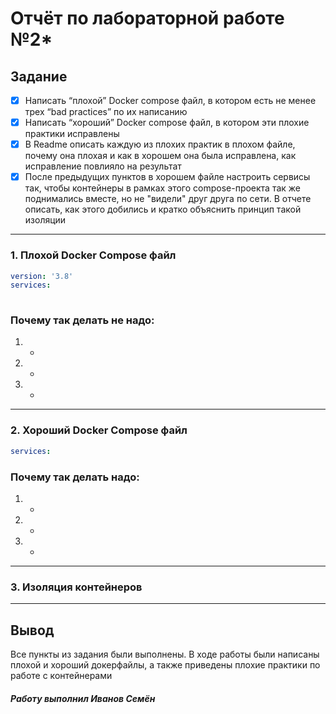 # Отчёт по лабораторной работе №2*

## Задание
- [x] Написать “плохой” Docker compose файл, в котором есть не менее трех “bad practices” по их написанию
- [x] Написать “хороший” Docker compose файл, в котором эти плохие практики исправлены
- [x] В Readme описать каждую из плохих практик в плохом файле, почему она плохая и как в хорошем она была исправлена, как исправление повлияло на результат
- [x] После предыдущих пунктов в хорошем файле настроить сервисы так, чтобы контейнеры в рамках этого compose-проекта так же поднимались вместе, но не "видели" друг друга по сети. В отчете описать, как этого добились и кратко объяснить принцип такой изоляции

---

### 1. Плохой Docker Compose файл

```YAML
version: '3.8'
services:
  

```

### Почему так делать не надо:

1. -
2. -
3. -

---

### 2. Хороший Docker Compose файл

```YAML
services:

```

### Почему так делать надо:

1. -
2. -
3. -

---

### 3. Изоляция контейнеров


---

## Вывод
Все пункты из задания были выполнены. В ходе работы были написаны плохой и хороший докерфайлы, а также приведены плохие практики по работе с контейнерами 

##### Работу выполнил Иванов Семён

